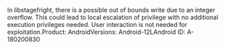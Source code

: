 In libstagefright, there is a possible out of bounds write due to an integer overflow. This could lead to local escalation of privilege with no additional execution privileges needed. User interaction is not needed for exploitation.Product: AndroidVersions: Android-12LAndroid ID: A-180200830